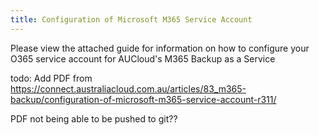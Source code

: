 ```yaml
---
title: Configuration of Microsoft M365 Service Account
---
```


Please view the attached guide for information on how to configure your O365 service account for AUCloud's M365 Backup as a Service

todo: Add PDF from https://connect.australiacloud.com.au/articles/83_m365-backup/configuration-of-microsoft-m365-service-account-r311/

PDF not being able to be pushed to git??